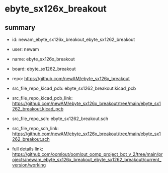 # ebyte_sx126x_breakout
 
## summary 
* id: newam_ebyte_sx126x_breakout_ebyte_sx1262_breakout
* user: newam
* name: ebyte_sx126x_breakout
* board: ebyte_sx1262_breakout
* repo: https://github.com/newAM/ebyte_sx126x_breakout
* src_file_repo_kicad_pcb: ebyte_sx1262_breakout.kicad_pcb
* src_file_repo_kicad_pcb_link: https://github.com/newAM/ebyte_sx126x_breakout/tree/main/ebyte_sx1262_breakout.kicad_pcb


* src_file_repo_sch: ebyte_sx1262_breakout.sch
* src_file_repo_sch_link: https://github.com/newAM/ebyte_sx126x_breakout/tree/main/ebyte_sx1262_breakout.sch
* full details link: https://github.com/oomlout/oomlout_oomp_project_bot_v_2/tree/main/projects/newam_ebyte_sx126x_breakout_ebyte_sx1262_breakout/current_version/working  







